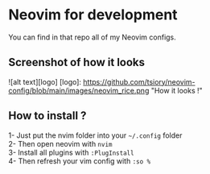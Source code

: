 # Neovim for development

You can find in that repo all of my Neovim configs.

## Screenshot of how it looks

![alt text][logo]
[logo]: <https://github.com/tsiory/neovim-config/blob/main/images/neovim_rice.png> "How it looks !"

## How to install ?

1- Just put the nvim folder into your `~/.config` folder \
2- Then open neovim with `nvim` \
3- Install all plugins with `:PlugInstall` \
4- Then refresh your vim config with `:so %`
